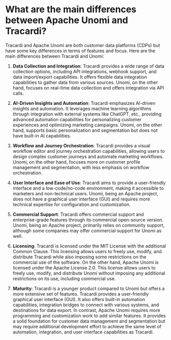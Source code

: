 # What are the main differences between Apache Unomi and Tracardi?

Tracardi and Apache Unomi are both customer data platforms (CDPs) but have some key differences in terms of features and
focus. Here are the main differences between Tracardi and Unomi:

1. **Data Collection and Integration**: Tracardi provides a wide range of data collection options, including API
   integrations, webhook support, and data import/export capabilities. It offers flexible data integration capabilities
   to gather data from various sources. Unomi, on the other hand, focuses on real-time data collection and offers
   integration via API calls.

2. **AI-Driven Insights and Automation**: Tracardi emphasizes AI-driven insights and automation. It leverages machine
   learning algorithms through integration with external systems like ChatGPT, etc., providing advanced automation
   capabilities for personalizing customer experiences and optimizing marketing campaigns. Unomi, on the other hand,
   supports basic personalization and segmentation but does not have built-in AI capabilities.

3. **Workflow and Journey Orchestration**: Tracardi provides a visual workflow editor and journey orchestration
   capabilities, allowing users to design complex customer journeys and automate marketing workflows. Unomi, on the
   other hand, focuses more on customer profile management and segmentation, with less emphasis on workflow
   orchestration.

4. **User Interface and Ease of Use**: Tracardi aims to provide a user-friendly interface and a low-code/no-code
   environment, making it accessible to marketers and non-technical users. Unomi, being an Apache project, does not have
   a graphical user interface (GUI) and requires more technical expertise for configuration and customization.

5. **Commercial Support**: Tracardi offers commercial support and enterprise-grade features through its commercial
   open-source version. Unomi, being an Apache project, primarily relies on community support, although some companies
   may offer commercial support for Unomi as well.

6. **Licensing**: Tracardi is licensed under the MIT License with the additional Common Clause. This licensing allows users
   to freely use, modify, and distribute Tracardi while also imposing some restrictions on the commercial use of the
   software. On the other hand, Apache Unomi is licensed under the Apache License 2.0. This license allows users to
   freely use, modify, and distribute Unomi without imposing any additional restrictions on its use, including
   commercial use.

7. **Maturity**: Tracardi is a younger product compared to Unomi but offers a more extensive set of features. Tracardi
   provides a user-friendly graphical user interface (GUI). It also offers built-in automation capabilities, integration
   bridges to connect with various systems, and destinations for data export. In contrast, Apache Unomi requires more
   programming and customization work to add similar features. It provides a solid foundation for customer data
   management and segmentation but may require additional development effort to achieve the same level of automation,
   integration, and user interface capabilities as Tracardi.
